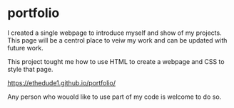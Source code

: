 # portfolio

I created a single webpage to introduce myself and show of my projects. This page will be a centrol place to veiw my work and can be updated with future work.

This project tought me how to use HTML to create a webpage and CSS to style that page.

https://ethedude1.github.io/portfolio/

Any person who wouold like to use part of my code is welcome to do so.